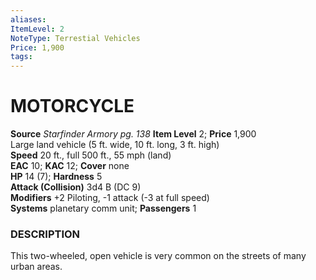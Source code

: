 ```yaml
---
aliases: 
ItemLevel: 2
NoteType: Terrestial Vehicles
Price: 1,900
tags: 
---
```

# MOTORCYCLE
**Source** _Starfinder Armory pg. 138_ 
**Item Level** 2; **Price** 1,900  
Large land vehicle (5 ft. wide, 10 ft. long, 3 ft. high)  
**Speed** 20 ft., full 500 ft., 55 mph (land)  
**EAC** 10; **KAC** 12; **Cover** none  
**HP** 14 (7); **Hardness** 5  
**Attack (Collision)** 3d4 B (DC 9)  
**Modifiers** +2 Piloting, -1 attack (-3 at full speed)  
**Systems** planetary comm unit; **Passengers** 1  

### DESCRIPTION

This two-wheeled, open vehicle is very common on the streets of many urban areas.
